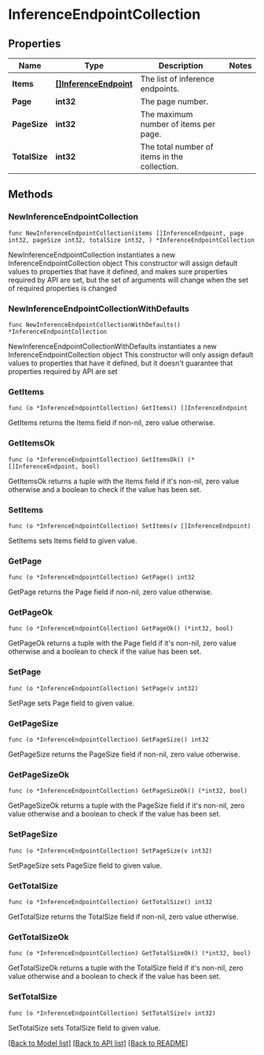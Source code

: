 # InferenceEndpointCollection

## Properties

Name | Type | Description | Notes
------------ | ------------- | ------------- | -------------
**Items** | [**[]InferenceEndpoint**](InferenceEndpoint.md) | The list of inference endpoints. | 
**Page** | **int32** | The page number. | 
**PageSize** | **int32** | The maximum number of items per page. | 
**TotalSize** | **int32** | The total number of items in the collection. | 

## Methods

### NewInferenceEndpointCollection

`func NewInferenceEndpointCollection(items []InferenceEndpoint, page int32, pageSize int32, totalSize int32, ) *InferenceEndpointCollection`

NewInferenceEndpointCollection instantiates a new InferenceEndpointCollection object
This constructor will assign default values to properties that have it defined,
and makes sure properties required by API are set, but the set of arguments
will change when the set of required properties is changed

### NewInferenceEndpointCollectionWithDefaults

`func NewInferenceEndpointCollectionWithDefaults() *InferenceEndpointCollection`

NewInferenceEndpointCollectionWithDefaults instantiates a new InferenceEndpointCollection object
This constructor will only assign default values to properties that have it defined,
but it doesn't guarantee that properties required by API are set

### GetItems

`func (o *InferenceEndpointCollection) GetItems() []InferenceEndpoint`

GetItems returns the Items field if non-nil, zero value otherwise.

### GetItemsOk

`func (o *InferenceEndpointCollection) GetItemsOk() (*[]InferenceEndpoint, bool)`

GetItemsOk returns a tuple with the Items field if it's non-nil, zero value otherwise
and a boolean to check if the value has been set.

### SetItems

`func (o *InferenceEndpointCollection) SetItems(v []InferenceEndpoint)`

SetItems sets Items field to given value.


### GetPage

`func (o *InferenceEndpointCollection) GetPage() int32`

GetPage returns the Page field if non-nil, zero value otherwise.

### GetPageOk

`func (o *InferenceEndpointCollection) GetPageOk() (*int32, bool)`

GetPageOk returns a tuple with the Page field if it's non-nil, zero value otherwise
and a boolean to check if the value has been set.

### SetPage

`func (o *InferenceEndpointCollection) SetPage(v int32)`

SetPage sets Page field to given value.


### GetPageSize

`func (o *InferenceEndpointCollection) GetPageSize() int32`

GetPageSize returns the PageSize field if non-nil, zero value otherwise.

### GetPageSizeOk

`func (o *InferenceEndpointCollection) GetPageSizeOk() (*int32, bool)`

GetPageSizeOk returns a tuple with the PageSize field if it's non-nil, zero value otherwise
and a boolean to check if the value has been set.

### SetPageSize

`func (o *InferenceEndpointCollection) SetPageSize(v int32)`

SetPageSize sets PageSize field to given value.


### GetTotalSize

`func (o *InferenceEndpointCollection) GetTotalSize() int32`

GetTotalSize returns the TotalSize field if non-nil, zero value otherwise.

### GetTotalSizeOk

`func (o *InferenceEndpointCollection) GetTotalSizeOk() (*int32, bool)`

GetTotalSizeOk returns a tuple with the TotalSize field if it's non-nil, zero value otherwise
and a boolean to check if the value has been set.

### SetTotalSize

`func (o *InferenceEndpointCollection) SetTotalSize(v int32)`

SetTotalSize sets TotalSize field to given value.



[[Back to Model list]](../README.md#documentation-for-models) [[Back to API list]](../README.md#documentation-for-api-endpoints) [[Back to README]](../README.md)


